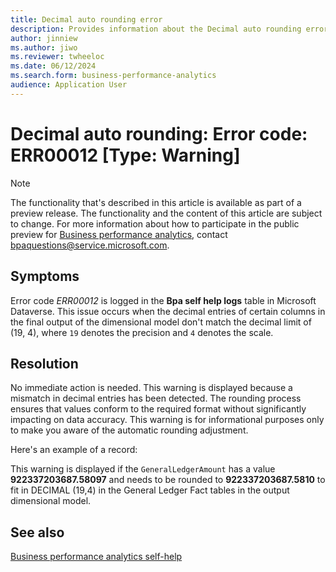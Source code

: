 ```yaml
---
title: Decimal auto rounding error
description: Provides information about the Decimal auto rounding error (error code ERR00012) in Business performance analytics in Microsoft Dynamics 365 Finance.
author: jinniew
ms.author: jiwo
ms.reviewer: twheeloc 
ms.date: 06/12/2024
ms.search.form: business-performance-analytics
audience: Application User
---
```

# Decimal auto rounding: Error code: ERR00012 [Type: Warning]

> [!NOTE]
> The functionality that's described in this article is available as part of a preview release. The functionality and the content of this article are subject to change. For more information about how to participate in the public preview for [Business performance analytics](/dynamics365/finance/business-performance-analytics/business-performance-analytics-home-page), contact <bpaquestions@service.microsoft.com>.

## Symptoms

Error code *ERR00012* is logged in the **Bpa self help logs** table in Microsoft Dataverse. This issue occurs when the decimal entries of certain columns in the final output of the dimensional model don't match the decimal limit of (19, 4), where `19` denotes the precision and `4` denotes the scale.

## Resolution

No immediate action is needed. This warning is displayed because a mismatch in decimal entries has been detected. The rounding process ensures that values conform to the required format without significantly impacting on data accuracy. This warning is for informational purposes only to make you aware of the automatic rounding adjustment.

Here's an example of a record:

This warning is displayed if the `GeneralLedgerAmount` has a value **922337203687.58097** and needs to be rounded to **922337203687.5810** to fit in DECIMAL (19,4) in the General Ledger Fact tables in the output dimensional model.

## See also

[Business performance analytics self-help](business-performance-analytics-self-help-overview.md)
